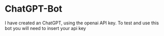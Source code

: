 # ChatGPT-Bot
 I have created an ChatGPT, using the openai API key. To test and use this bot you will need to insert your api key
